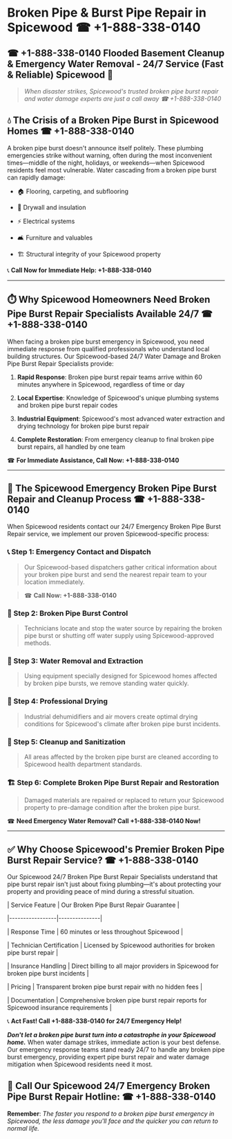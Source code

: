 # Broken Pipe & Burst Pipe Repair in Spicewood ☎ +1-888-338-0140  
## ☎ +1-888-338-0140 Flooded Basement Cleanup & Emergency Water Removal - 24/7 Service (Fast & Reliable) Spicewood 🚨  

> *When disaster strikes, Spicewood's trusted broken pipe burst repair and water damage experts are just a call away ☎ +1-888-338-0140*  

## 💧 The Crisis of a Broken Pipe Burst in Spicewood Homes ☎ +1-888-338-0140  

A broken pipe burst doesn't announce itself politely. These plumbing emergencies strike without warning, often during the most inconvenient times—middle of the night, holidays, or weekends—when Spicewood residents feel most vulnerable. Water cascading from a broken pipe burst can rapidly damage:  

* 🏠 Flooring, carpeting, and subflooring  
* 🧱 Drywall and insulation  
* ⚡ Electrical systems  
* 🛋️ Furniture and valuables  
* 🏗️ Structural integrity of your Spicewood property  

📞 **Call Now for Immediate Help: +1-888-338-0140**  

---  

## ⏱️ Why Spicewood Homeowners Need Broken Pipe Burst Repair Specialists Available 24/7 ☎ +1-888-338-0140  

When facing a broken pipe burst emergency in Spicewood, you need immediate response from qualified professionals who understand local building structures. Our Spicewood-based 24/7 Water Damage and Broken Pipe Burst Repair Specialists provide:  

1. **Rapid Response**: Broken pipe burst repair teams arrive within 60 minutes anywhere in Spicewood, regardless of time or day  
2. **Local Expertise**: Knowledge of Spicewood's unique plumbing systems and broken pipe burst repair codes  
3. **Industrial Equipment**: Spicewood's most advanced water extraction and drying technology for broken pipe burst repair  
4. **Complete Restoration**: From emergency cleanup to final broken pipe burst repairs, all handled by one team  

☎ **For Immediate Assistance, Call Now: +1-888-338-0140**  

---  

## 🔧 The Spicewood Emergency Broken Pipe Burst Repair and Cleanup Process ☎ +1-888-338-0140  

When Spicewood residents contact our 24/7 Emergency Broken Pipe Burst Repair service, we implement our proven Spicewood-specific process:  

### 📞 Step 1: Emergency Contact and Dispatch  
> Our Spicewood-based dispatchers gather critical information about your broken pipe burst and send the nearest repair team to your location immediately.  
> ☎ **Call Now: +1-888-338-0140**  

### 🚿 Step 2: Broken Pipe Burst Control  
> Technicians locate and stop the water source by repairing the broken pipe burst or shutting off water supply using Spicewood-approved methods.  

### 🌊 Step 3: Water Removal and Extraction  
> Using equipment specially designed for Spicewood homes affected by broken pipe bursts, we remove standing water quickly.  

### 💨 Step 4: Professional Drying  
> Industrial dehumidifiers and air movers create optimal drying conditions for Spicewood's climate after broken pipe burst incidents.  

### 🧼 Step 5: Cleanup and Sanitization  
> All areas affected by the broken pipe burst are cleaned according to Spicewood health department standards.  

### 🏗️ Step 6: Complete Broken Pipe Burst Repair and Restoration  
> Damaged materials are repaired or replaced to return your Spicewood property to pre-damage condition after the broken pipe burst.  

☎ **Need Emergency Water Removal? Call +1-888-338-0140 Now!**  

---  

## ✅ Why Choose Spicewood's Premier Broken Pipe Burst Repair Service? ☎ +1-888-338-0140  

Our Spicewood 24/7 Broken Pipe Burst Repair Specialists understand that pipe burst repair isn't just about fixing plumbing—it's about protecting your property and providing peace of mind during a stressful situation.  

| Service Feature | Our Broken Pipe Burst Repair Guarantee |  
|-----------------|---------------|  
| Response Time | 60 minutes or less throughout Spicewood |  
| Technician Certification | Licensed by Spicewood authorities for broken pipe burst repair |  
| Insurance Handling | Direct billing to all major providers in Spicewood for broken pipe burst incidents |  
| Pricing | Transparent broken pipe burst repair with no hidden fees |  
| Documentation | Comprehensive broken pipe burst repair reports for Spicewood insurance requirements |  

📞 **Act Fast! Call +1-888-338-0140 for 24/7 Emergency Help!**  

***Don't let a broken pipe burst turn into a catastrophe in your Spicewood home.*** When water damage strikes, immediate action is your best defense. Our emergency response teams stand ready 24/7 to handle any broken pipe burst emergency, providing expert pipe burst repair and water damage mitigation when Spicewood residents need it most.  

## 📱 Call Our Spicewood 24/7 Emergency Broken Pipe Burst Repair Hotline: ☎ +1-888-338-0140  

**Remember**: *The faster you respond to a broken pipe burst emergency in Spicewood, the less damage you'll face and the quicker you can return to normal life.*